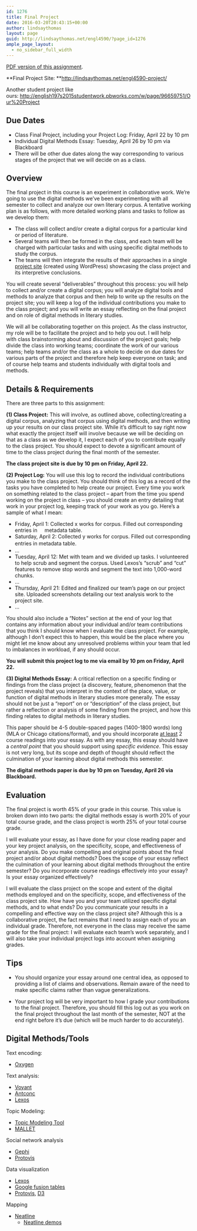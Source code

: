 ```yaml
---
id: 1276
title: Final Project
date: 2016-03-20T20:43:15+00:00
author: lindsaythomas
layout: page
guid: http://lindsaythomas.net/engl4590/?page_id=1276
ample_page_layout:
  - no_sidebar_full_width
---
```

<a href="http://lindsaythomas.net/engl4590/wp-content/uploads/sites/10/2016/03/Final-Project-ENGL-4590-S16.pdf" rel="">PDF version of this assignment</a>.

**Final Project Site: **<a href="http://lindsaythomas.net/engl4590-project/" target="_blank">http://lindsaythomas.net/engl4590-project/</a>

Another student project like ours: <a href="http://english197s2015studentwork.pbworks.com/w/page/96659751/Our%20Project" target="_blank">http://english197s2015studentwork.pbworks.com/w/page/96659751/Our%20Project</a>

## **Due Dates**

  * Class Final Project, including your Project Log: Friday, April 22 by 10 pm
  * Individual Digital Methods Essay: Tuesday, April 26 by 10 pm via Blackboard
  * There will be other due dates along the way corresponding to various stages of the project that we will decide on as a class.

## **Overview**

The final project in this course is an experiment in collaborative work. We’re going to use the digital methods we’ve been experimenting with all semester to collect and analyze our own literary corpus. A tentative working plan is as follows, with more detailed working plans and tasks to follow as we develop them:

  * The class will collect and/or create a digital corpus for a particular kind or period of literature.
  * Several teams will then be formed in the class, and each team will be charged with particular tasks and with using specific digital methods to study the corpus.
  * The teams will then integrate the results of their approaches in a single <a href="http://lindsaythomas.net/engl4590-project/" target="_blank">project site</a> (created using WordPress) showcasing the class project and its interpretive conclusions.

You will create several “deliverables” throughout this process: you will help to collect and/or create a digital corpus; you will analyze digital tools and methods to analyze that corpus and then help to write up the results on the project site; you will keep a log of the individual contributions you make to the class project; and you will write an essay reflecting on the final project and on role of digital methods in literary studies.

We will all be collaborating together on this project. As the class instructor, my role will be to facilitate the project and to help you out. I will help with class brainstorming about and discussion of the project goals; help divide the class into working teams; coordinate the work of our various teams; help teams and/or the class as a whole to decide on due dates for various parts of the project and therefore help keep everyone on task; and of course help teams and students individually with digital tools and methods.

## **Details & Requirements**

There are three parts to this assignment:

**(1) Class Project:** This will involve, as outlined above, collecting/creating a digital corpus, analyzing that corpus using digital methods, and then writing up your results on our class project site. While it’s difficult to say right now what exactly the project itself will involve because we will be deciding on that as a class as we develop it, I expect each of you to contribute equally to the class project. You should expect to devote a significant amount of time to the class project during the final month of the semester.

**The class project site is due by 10 pm on Friday, April 22.**

**(2) Project Log:** You will use this log to record the individual contributions you make to the class project. You should think of this log as a record of the tasks you have completed to help create our project. Every time you work on something related to the class project – apart from the time you spend working on the project in class – you should create an entry detailing that work in your project log, keeping track of your work as you go. Here’s a sample of what I mean:

  * Friday, April 1: Collected x works for corpus. Filled out corresponding entries in     metadata table.
  * Saturday, April 2: Collected y works for corpus. Filled out corresponding entries in <span style="line-height: 1.5;">metadata table. </span>
  * …
  * Tuesday, April 12: Met with team and we divided up tasks. I volunteered to help scrub and segment the corpus. Used Lexos’s “scrub” and “cut” features to remove stop words and segment the text into 1,000-word chunks.
  * …
  * Thursday, April 21: Edited and finalized our team’s page on our project site. Uploaded screenshots detailing our text analysis work to the project site.
  * &#8230;

You should also include a “Notes” section at the end of your log that contains any information about your individual and/or team contributions that you think I should know when I evaluate the class project. For example, although I don’t expect this to happen, this would be the place where you might let me know about any unresolved problems within your team that led to imbalances in workload, if any should occur.

**You will submit this project log to me via email by 10 pm on Friday, April 22.**

**(3) Digital Methods Essay:** A critical reflection on a specific finding or findings from the class project (a discovery, feature, phenomenon that the project reveals) that you interpret in the context of the place, value, or function of digital methods in literary studies more generally. The essay should not be just a “report” on or “description” of the class project, but rather a reflection or analysis of some finding from the project, and how this finding relates to digital methods in literary studies.

This paper should be 4-5 double-spaced pages (1400-1800 words) long (MLA or Chicago citations/format), and you should incorporate <span style="text-decoration: underline;">at least</span> 2 course readings into your essay. As with any essay, this essay should have a _central point_ that you should support using _specific evidence_. This essay is not very long, but its scope and depth of thought should reflect the culmination of your learning about digital methods this semester.

**The digital methods paper is due by 10 pm on Tuesday, April 26 via Blackboard.**

## **Evaluation**

The final project is worth 45% of your grade in this course. This value is broken down into two parts: the digital methods essay is worth 20% of your total course grade, and the class project is worth 25% of your total course grade.

I will evaluate your essay, as I have done for your close reading paper and your key project analysis, on the specificity, scope, and effectiveness of your analysis. Do you make compelling and original points about the final project and/or about digital methods? Does the scope of your essay reflect the culmination of your learning about digital methods throughout the entire semester? Do you incorporate course readings effectively into your essay? Is your essay organized effectively?

I will evaluate the class project on the scope and extent of the digital methods employed and on the specificity, scope, and effectiveness of the class project site. How have you and your team utilized specific digital methods, and to what ends? Do you communicate your results in a compelling and effective way on the class project site? Although this is a collaborative project, the fact remains that I need to assign each of you an individual grade. Therefore, not everyone in the class may receive the same grade for the final project: I will evaluate each team’s work separately, and I will also take your individual project logs into account when assigning grades.

## **Tips**

* You should organize your essay around one central idea, as opposed to providing a list of claims and observations. Remain aware of the need to make specific claims rather than vague generalizations.

* Your project log will be very important to how I grade your contributions to the final project. Therefore, you should fill this log out as you work on the final project throughout the last month of the semester, NOT at the end right before it’s due (which will be much harder to do accurately).

## **Digital Methods/Tools**

Text encoding:

  * <a href="https://www.oxygenxml.com/xml_editor/tei_editor.html" target="_blank">Oxygen</a>

Text analysis:

  * <a href="http://voyant-tools.org/" target="_blank">Voyant</a>
  * <a href="http://www.laurenceanthony.net/software/antconc/" target="_blank">Antconc</a>
  * <a href="http://lexos.wheatoncollege.edu/upload" target="_blank">Lexos</a>

Topic Modeling:

  * <a href="https://code.google.com/archive/p/topic-modeling-tool/" target="_blank">Topic Modeling Tool</a>
  * <a href="http://mallet.cs.umass.edu/" target="_blank">MALLET</a>

Social network analysis

  * <a href="https://gephi.org/" target="_blank">Gephi</a>
  * <a href="http://mbostock.github.io/protovis/" target="_blank">Protovis</a>

Data visualization

  * <a href="http://lexos.wheatoncollege.edu/upload" target="_blank">Lexos</a>
  * <a href="https://support.google.com/fusiontables/answer/2571232?hl=en" target="_blank">Google fusion tables</a>
  * <a href="http://mbostock.github.io/protovis/" target="_blank">Protovis</a>, <a href="https://d3js.org/" target="_blank">D3</a>

Mapping

  * <a href="http://neatline.org/" target="_blank">Neatline</a> 
      * <a href="http://neatline.org/demos/" target="_blank">Neatline demos</a>